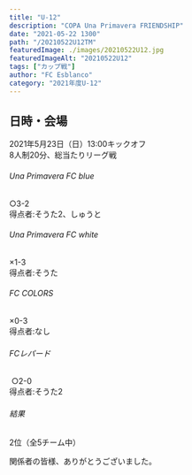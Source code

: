 ```yaml
---
title: "U-12"
description: "COPA Una Primavera FRIENDSHIP"
date: "2021-05-22 1300"
path: "/20210522U12TM"
featuredImage: ./images/20210522U12.jpg
featuredImageAlt: "20210522U12"
tags: ["カップ戦"]
author: "FC Esblanco"
category: "2021年度U-12"
---
```


## 日時・会場

2021年5月23日（日）13:00キックオフ  
8人制20分、総当たりリーグ戦    

<script src="https://adm.shinobi.jp/s/f9835040bccb6582c56df68b8f5ecca7"></script>


###### Una Primavera FC blue
○3-2  
得点者:そうた2、しゅうと 

###### Una Primavera FC white 
×1-3   
得点者:そうた 

###### FC COLORS 
×0-3    
得点者:なし

###### FCレパード
 ○2-0  
得点者:そうた2 

###### 結果
2位（全5チーム中）

関係者の皆様、ありがとうございました。
